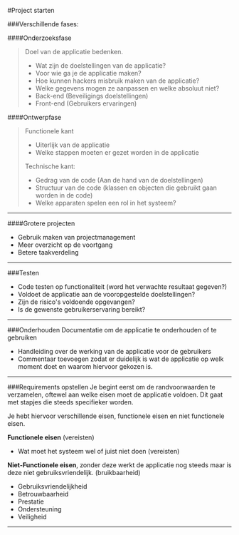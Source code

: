 #Project starten

###Verschillende fases:

####Onderzoeksfase

> Doel van de applicatie bedenken.
> * Wat zijn de doelstellingen van de applicatie?
> * Voor wie ga je de applicatie maken? 
> * Hoe kunnen hackers misbruik maken van de applicatie?
> * Welke gegevens mogen ze aanpassen en welke absoluut niet?
> * Back-end (Beveiligings doelstellingen)
> * Front-end (Gebruikers ervaringen)

####Ontwerpfase

> Functionele kant
> * Uiterlijk van de applicatie
> * Welke stappen moeten er gezet worden in de applicatie
> 
> Technische kant:
> * Gedrag van de code (Aan de hand van de doelstellingen)
> * Structuur van de code (klassen en objecten die gebruikt gaan worden in de code)
> * Welke apparaten spelen een rol in het systeem?

---

####Grotere projecten

- Gebruik maken van projectmanagement
- Meer overzicht op de voortgang
- Betere taakverdeling

---

###Testen
- Code testen op functionaliteit (word het verwachte resultaat gegeven?)
- Voldoet de applicatie aan de vooropgestelde doelstellingen?
- Zijn de risico's voldoende opgevangen?
- Is de gewenste gebruikerservaring bereikt?

---

###Onderhouden
Documentatie om de applicatie te onderhouden of te gebruiken
- Handleiding over de werking van de applicatie voor de gebruikers
- Commentaar toevoegen zodat er duidelijk is wat de applicatie op welk moment doet en waarom hiervoor gekozen is.

---

###Requirements opstellen
Je begint eerst om de randvoorwaarden te verzamelen, oftewel aan welke eisen moet de applicatie voldoen.
Dit gaat met stapjes die steeds specifieker worden.

Je hebt hiervoor verschillende eisen, functionele eisen en niet functionele eisen.

**Functionele eisen** (vereisten)
- Wat moet het systeem wel of juist niet doen (vereisten)

**Niet-Functionele eisen**, zonder deze werkt de applicatie nog steeds maar is deze niet gebruiksvriendelijk. (bruikbaarheid)
- Gebruiksvriendelijkheid
- Betrouwbaarheid
- Prestatie
- Ondersteuning
- Veiligheid

---